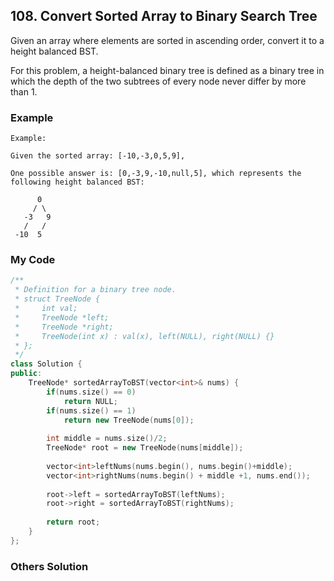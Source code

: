 ## 108. Convert Sorted Array to Binary Search Tree

Given an array where elements are sorted in ascending order, convert it to a height balanced BST.

For this problem, a height-balanced binary tree is defined as a binary tree in which the depth of the two subtrees of every node never differ by more than 1.


### Example

```
Example:

Given the sorted array: [-10,-3,0,5,9],

One possible answer is: [0,-3,9,-10,null,5], which represents the following height balanced BST:

      0
     / \
   -3   9
   /   /
 -10  5
```

### My Code
```c++
/**
 * Definition for a binary tree node.
 * struct TreeNode {
 *     int val;
 *     TreeNode *left;
 *     TreeNode *right;
 *     TreeNode(int x) : val(x), left(NULL), right(NULL) {}
 * };
 */
class Solution {
public:
    TreeNode* sortedArrayToBST(vector<int>& nums) {
        if(nums.size() == 0)
            return NULL;
        if(nums.size() == 1)
            return new TreeNode(nums[0]);
        
        int middle = nums.size()/2;
        TreeNode* root = new TreeNode(nums[middle]);
        
        vector<int>leftNums(nums.begin(), nums.begin()+middle);
        vector<int>rightNums(nums.begin() + middle +1, nums.end());
        
        root->left = sortedArrayToBST(leftNums);
        root->right = sortedArrayToBST(rightNums);
        
        return root;
    }
};
```


### Others Solution
```c++
```

